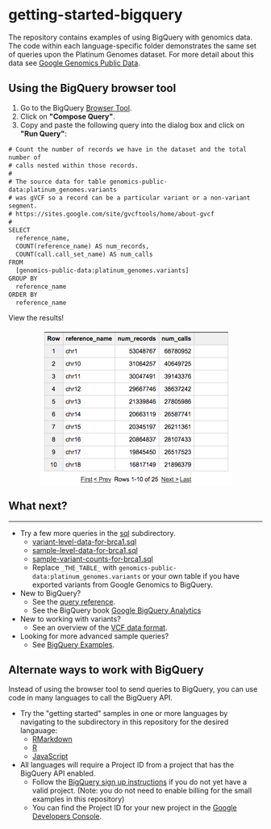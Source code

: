 # getting-started-bigquery

The repository contains examples of using BigQuery with
genomics data. The code within each language-specific folder demonstrates the
same set of queries upon the Platinum Genomes dataset.  For more detail about
this data see [Google Genomics Public Data](https://cloud.google.com/genomics/data/platinum-genomes).

## Using the BigQuery browser tool

1. Go to the BigQuery [Browser Tool](https://bigquery.cloud.google.com/table/genomics-public-data:platinum_genomes.variants).
1. Click on **"Compose Query"**.
1. Copy and paste the following query into the dialog box and click on **"Run Query"**:
```
# Count the number of records we have in the dataset and the total number of
# calls nested within those records.
# 
# The source data for table genomics-public-data:platinum_genomes.variants
# was gVCF so a record can be a particular variant or a non-variant segment.
# https://sites.google.com/site/gvcftools/home/about-gvcf
#
SELECT
  reference_name,
  COUNT(reference_name) AS num_records,
  COUNT(call.call_set_name) AS num_calls
FROM
  [genomics-public-data:platinum_genomes.variants]
GROUP BY
  reference_name
ORDER BY
  reference_name
```

View the results!

<img src="figure/result.png" title="Query Results" alt="Query Results" style="display: block; margin: auto;" />

## What next?
----------
  * Try a few more queries in the [sql](./sql) subdirectory.
    + [variant-level-data-for-brca1.sql](./sql/variant-level-data-for-brca1.sql)
    + [sample-level-data-for-brca1.sql](./sql/sample-level-data-for-brca1.sql)
    + [sample-variant-counts-for-brca1.sql](./sql/sample-variant-counts-for-brca1.sql)
    + Replace `_THE_TABLE_` with `genomics-public-data:platinum_genomes.variants` or your own table if you have exported variants from Google Genomics to BigQuery.
  * New to BigQuery?
    + See the [query reference](https://cloud.google.com/bigquery/query-reference).
    + See the BigQuery book [Google BigQuery Analytics](http://www.wiley.com/WileyCDA/WileyTitle/productCd-1118824822.html)
  * New to working with variants?
    + See an overview of the [VCF data format](http://vcftools.sourceforge.net/VCF-poster.pdf).
  * Looking for more advanced sample queries?
    + See [BigQuery Examples](https://github.com/googlegenomics/bigquery-examples).

Alternate ways to work with BigQuery
--------------------------------------

Instead of using the browser tool to send queries to BigQuery, you can use code in many languages to call the BigQuery API.

* Try the "getting started" samples in one or more languages by navigating to the subdirectory in this repository for the desired langauage:
  + [RMarkdown](./RMarkdown)
  + [R](./R)
  + [JavaScript](./javascript)
* All languages will require a Project ID from a project that has the BigQuery API enabled.
  + Follow the [BigQuery sign up instructions](https://cloud.google.com/bigquery/sign-up) if you do not yet have a valid project.  (Note: you do not need to enable billing for the small examples in this repository)
  + You can find the Project ID for your new project in the
  [Google Developers Console](https://console.developers.google.com).


